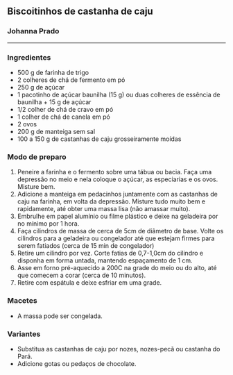 ## Biscoitinhos de castanha de caju 

### Johanna Prado

---

### Ingredientes

* 500 g de farinha de trigo
* 2 colheres de chá de fermento em pó
* 250 g de açúcar
* 1 pacotinho de açúcar baunilha (15 g) ou duas colheres de essência de baunilha + 15 g de açúcar
* 1/2 colher de chá de cravo em pó
* 1 colher de chá de canela em pó
* 2 ovos 
* 200 g de manteiga sem sal
* 100 a 150 g de castanhas de caju grosseiramente moídas

### Modo de preparo

1. Peneire a farinha e o fermento sobre uma tábua ou bacia. Faça uma depressão no meio e nela coloque o açúcar, as especiarias e os ovos. Misture bem.
2. Adicione a manteiga em pedacinhos juntamente com as castanhas de caju na farinha, em volta da depressão. Misture tudo muito bem e rapidamente, até obter uma massa lisa (não amassar muito).
3. Embrulhe em papel alumínio ou filme plástico e deixe na geladeira por no mínimo por 1 hora.
3. Faça cilindros de massa de cerca de 5cm de diâmetro de base. Volte os cilindros para a geladeira ou congelador até que estejam firmes para serem fatiados (cerca de 15 min de congelador)
4. Retire um cilindro por vez. Corte fatias de 0,7-1,0cm do cilindro e disponha em forma untada, mantendo espaçamento de 1 cm.
5. Asse em forno pré-aquecido a 200C na grade do meio ou do alto, até que comecem a corar (cerca de 10 minutos).
6. Retire com espátula e deixe esfriar em uma grade.

### Macetes

* A massa pode ser congelada.

### Variantes

* Substitua as castanhas de caju por nozes, nozes-pecã ou castanha do Pará.
* Adicione gotas ou pedaços de chocolate.
